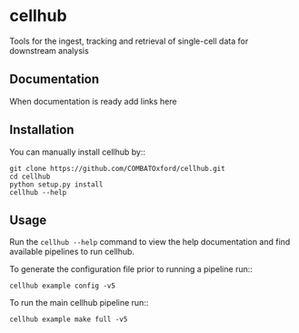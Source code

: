 # cellhub

Tools for the ingest, tracking and retrieval of single-cell data for downstream analysis


## Documentation

When documentation is ready add links here

## Installation

You can manually install cellhub by::

    git clone https://github.com/COMBATOxford/cellhub.git
    cd cellhub
    python setup.py install
    cellhub --help

## Usage

Run the ``cellhub --help`` command to view the help documentation and find available pipelines
to run cellhub.

To generate the configuration file prior to running a pipeline run::

    cellhub example config -v5

To run the main cellhub pipeline run::

    cellhub example make full -v5
